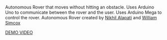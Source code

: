 Autonomous Rover that moves without hitting an obstacle. Uses Arduino Uno to communicate between the rover and the user. Uses Arduino Mega to control the rover. 
Autonomous Rover created by [Nikhil Alapati](https://github.com/NikhilAlapati/) and [William Simcox](https://github.com/WSSimcox)


[DEMO VIDEO](https://user-images.githubusercontent.com/35281285/149267973-ff1dcf25-aaf5-4b17-b892-69b5c6a7b0d5.mp4)


